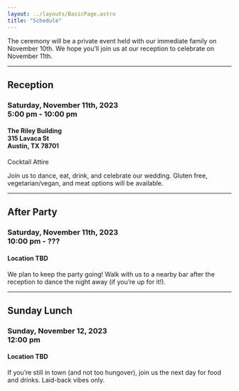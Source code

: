 ```yaml
---
layout: ../layouts/BasicPage.astro
title: "Schedule"
---
```


<div class="text-center">
The ceremony will be a private event held with our immediate family on November 10th. We hope you’ll join us at our reception to celebrate on November 11th.
</div>

---

## Reception

### Saturday, November 11th, 2023<br>5:00 pm - 10:00 pm

#### The Riley Building<br>315 Lavaca St<br>Austin, TX 78701

Cocktail Attire

Join us to dance, eat, drink, and celebrate our wedding. Gluten free, vegetarian/vegan, and meat options will be available.

---

## After Party

### Saturday, November 11th, 2023<br>10:00 pm - ???

#### Location TBD

We plan to keep the party going! Walk with us to a nearby bar after the reception to dance the night away (if you’re up for it!).

---

## Sunday Lunch

### Sunday, November 12, 2023<br>12:00 pm

#### Location TBD

If you’re still in town (and not too hungover), join us the next day for food and drinks. Laid-back vibes only.
